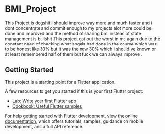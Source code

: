 # BMI_Project

This Project is dogshit i should improve way more and much faster and i dont concentrate and commit enough to my projects alot more could be done and improved and the method of sharing bmi instead of state management is bullshit This project got out the worst in me again due to the constant need of checking what angela had done in the course which was to be honest like 30% but it was the new 30% which i should've known or at least remembered half of them but fuck we can always improve
.

## Getting Started

This project is a starting point for a Flutter application.

A few resources to get you started if this is your first Flutter project:

- [Lab: Write your first Flutter app](https://docs.flutter.dev/get-started/codelab)
- [Cookbook: Useful Flutter samples](https://docs.flutter.dev/cookbook)

For help getting started with Flutter development, view the
[online documentation](https://docs.flutter.dev/), which offers tutorials,
samples, guidance on mobile development, and a full API reference.
